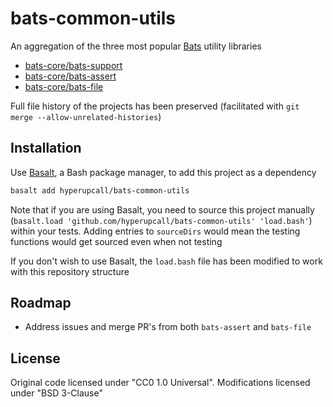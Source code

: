 # bats-common-utils

An aggregation of the three most popular [Bats](https://github.com/bats-core/bats-core) utility libraries

- [bats-core/bats-support](https://github.com/bats-core/bats-support)
- [bats-core/bats-assert](https://github.com/bats-core/bats-assert)
- [bats-core/bats-file](https://github.com/bats-core/bats-file)

Full file history of the projects has been preserved (facilitated with `git merge --allow-unrelated-histories`)

## Installation

Use [Basalt](https://github.com/hyperupcall/basalt), a Bash package manager, to add this project as a dependency

```sh
basalt add hyperupcall/bats-common-utils
```

Note that if you are using Basalt, you need to source this project manually (`basalt.load 'github.com/hyperupcall/bats-common-utils' 'load.bash'`) within your tests. Adding entries to `sourceDirs` would mean the testing functions would get sourced even when not testing

If you don't wish to use Basalt, the `load.bash` file has been modified to work with this repository structure

## Roadmap

- Address issues and merge PR's from both `bats-assert` and `bats-file`

## License

Original code licensed under "CC0 1.0 Universal". Modifications licensed under "BSD 3-Clause"
